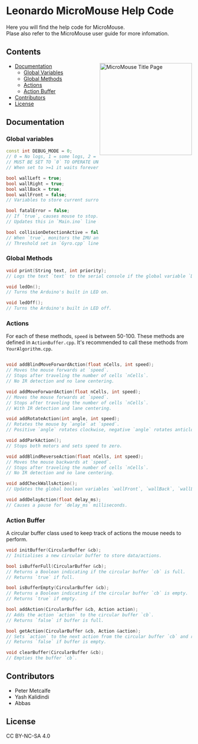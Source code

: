 <h1 style="text-decoration: none;">Leonardo MicroMouse Help Code</h1>

Here you will find the help code for MicroMouse.
<br>Plase also refer to the MicroMouse user guide for more infomation.

## Contents
<img src="https://github.com/user-attachments/assets/4a2ef373-2c49-4930-8519-a5ad0b24f1ef" alt="MicroMouse Title Page" align="right" height=250px/>

- [Documentation](#documentation)
    - [Global Variables](#global-variables)
    - [Global Methods](#global-methods)
    - [Actions](#actions)
    - [Action Buffer](#action-buffer)
- [Contributors](#contributors)
- [License](#license)

## Documentation

### Global variables
```c++
const int DEBUG_MODE = 0; 
// 0 = No logs, 1 = some logs, 2 = all logs
// MUST BE SET TO `0` TO OPERATE UNCONNECTED FORM SERIAL MONITOR!
// When set to >=1 it waits forever until serial monitor connected, so no logs are missed.

bool wallLeft = true;
bool wallRight = true;
bool wallBack = true;
bool wallFront = false;
// Variables to store current surrounding walls.

bool fatalError = false; 
// If `true`, causes mouse to stop. 
// Updates this in `Main.ino` line 82.

bool collisionDetectionActive = false;
// When `true`, monitors the IMU and sets fatal error to True if IMU data goes above threshold, indicating a collision. 
// Threshold set in `Gyro.cpp` line 3.
```

### Global Methods

```c++
void print(String text, int priority);
// Logs the text `text` to the serial console if the global variable `DEBUG_MODE` is greater than `priority`.

void ledOn();
// Turns the Arduino's built in LED on.

void ledOff();
// Turns the Arduino's built in LED off.
```

### Actions
For each of these methods, `speed` is between 50-100.
These methods are defined in `ActionBuffer.cpp`. 
It's recommended to call these methods from `YourAlgorithm.cpp`.
```c++

void addBlindMoveForwardAction(float nCells, int speed);
// Moves the mouse forwards at `speed`. 
// Stops after traveling the number of cells `nCells`. 
// No IR detection and no lane centering.

void addMoveForwardAction(float nCells, int speed);
// Moves the mouse forwards at `speed`. 
// Stops after traveling the number of cells `nCells`. 
// With IR detection and lane centering.

void addRotateAction(int angle, int speed);
// Rotates the mouse by `angle` at `speed`. 
// Positive `angle` rotates clockwise, negative `angle` rotates anticlockwise.

void addParkAction();
// Stops both motors and sets speed to zero.

void addBlindReverseAction(float nCells, int speed);
// Moves the mouse backwards at `speed`. 
// Stops after traveling the number of cells `nCells`. 
// No IR detection and no lane centering.

void addCheckWallsAction();
// Updates the global boolean variables `wallFront`, `wallBack`, `wallLeft`, `wallRight`.

void addDelayAction(float delay_ms);
// Causes a pause for `delay_ms` milliseconds.
```

### Action Buffer
A circular buffer class used to keep track of actions the mouse needs to perform.
```c++
void initBuffer(CircularBuffer &cb);
// Initialises a new circular buffer to store data/actions.

bool isBufferFull(CircularBuffer &cb);
// Returns a Boolean indicating if the circular buffer `cb` is full. 
// Returns `true` if full.

bool isBufferEmpty(CircularBuffer &cb);
// Returns a Boolean indicating if the circular buffer `cb` is empty. 
// Returns `true` if empty.

bool addAction(CircularBuffer &cb, Action action);
// Adds the action `action` to the circular buffer `cb`. 
// Returns `false` if buffer is full.

bool getAction(CircularBuffer &cb, Action &action);
// Sets `action` to the next action from the circular buffer `cb` and removes the action from the buffer. 
// Returns `false` if buffer is empty.

void clearBuffer(CircularBuffer &cb);
// Empties the buffer `cb`.
```

## Contributors
* Peter Metcalfe
* Yash Kalidindi
* Abbas 

## License
CC BY-NC-SA 4.0
